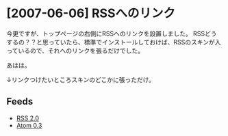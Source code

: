 # [2007-06-06] RSSへのリンク


今更ですが、トップページの右側にRSSへのリンクを設置しました。
RSSどうするの？？と思っていたら、標準でインストールしておけば、RSSのスキンが入っているので、それへのリンクを張るだけでした。

あはは。

↓リンクつけたいところスキンのどこかに張っただけ。
 <h2>Feeds</h2>
 <ul class=”nobullets”>
  <li><a href=”○○/xml-rss2.php?blogid=1″ title=”RSS 2.0″>RSS 2.0</a></li>
  <li><a href=”○○/nucleus/atom.php?blogid=1″ title=”Atom 0.3″>Atom 0.3</a></li>
 </ul>
